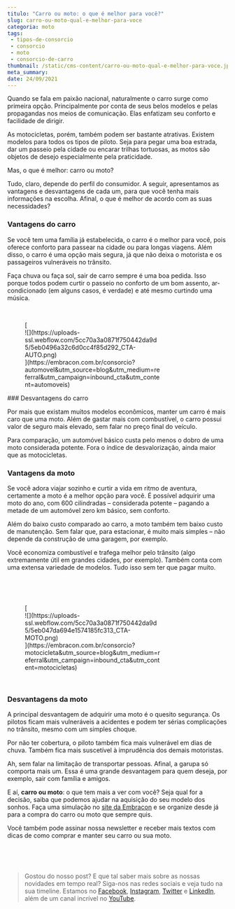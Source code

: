 ```yaml
---
titulo: "Carro ou moto: o que é melhor para você?"
slug: carro-ou-moto-qual-e-melhor-para-voce
categoria: moto
tags:
 - tipos-de-consorcio
 - consorcio
 - moto
 - consorcio-de-carro
thumbnail: /static/cms-content/carro-ou-moto-qual-e-melhor-para-voce.jpg
meta_summary: 
date: 24/09/2021
---
```

Quando se fala em paixão nacional, naturalmente o carro surge como primeira opção. Principalmente por conta de seus belos modelos e pelas propagandas nos meios de comunicação. Elas enfatizam seu conforto e facilidade de dirigir.

As motocicletas, porém, também podem ser bastante atrativas. Existem modelos para todos os tipos de piloto. Seja para pegar uma boa estrada, dar um passeio pela cidade ou encarar trilhas tortuosas, as motos são objetos de desejo especialmente pela praticidade.

Mas, o que é melhor: carro ou moto?

Tudo, claro, depende do perfil do consumidor. A seguir, apresentamos as vantagens e desvantagens de cada um, para que você tenha mais informações na escolha. Afinal, o que é melhor de acordo com as suas necessidades?

### Vantagens do carro

Se você tem uma família já estabelecida, o carro é o melhor para você, pois oferece conforto para passear na cidade ou para longas viagens. Além disso, o carro é uma opção mais segura, já que não deixa o motorista e os passageiros vulneráveis no trânsito.

Faça chuva ou faça sol, sair de carro sempre é uma boa pedida. Isso porque todos podem curtir o passeio no conforto de um bom assento, ar-condicionado (em alguns casos, é verdade) e até mesmo curtindo uma música.

‍

<figure class="w-richtext-figure-type-image w-richtext-align-center" style="max-width:310px">[<div>![](https://uploads-ssl.webflow.com/5cc70a3a0871f750442da9d5/5eb0496a32c6d0cc4f85d292_CTA-AUTO.png)</div>](https://embracon.com.br/consorcio?automovel&utm_source=blog&utm_medium=referral&utm_campaign=inbound_cta&utm_content=automoveis)</figure>### Desvantagens do carro

Por mais que existam muitos modelos econômicos, manter um carro é mais caro que uma moto. Além de gastar mais com combustível, o carro possui valor de seguro mais elevado, sem falar no preço final do veículo.

Para comparação, um automóvel básico custa pelo menos o dobro de uma moto considerada potente. Fora o índice de desvalorização, ainda maior que as motocicletas.

### Vantagens da moto

Se você adora viajar sozinho e curtir a vida em ritmo de aventura, certamente a moto é a melhor opção para você. É possível adquirir uma moto do ano, com 600 cilindradas – considerada potente – pagando a metade de um automóvel zero km básico, sem conforto.

Além do baixo custo comparado ao carro, a moto também tem baixo custo de manutenção. Sem falar que, para estacionar, é muito mais simples – não depende da construção de uma garagem, por exemplo.

Você economiza combustível e trafega melhor pelo trânsito (algo extremamente útil em grandes cidades, por exemplo). Também conta com uma extensa variedade de modelos. Tudo isso sem ter que pagar muito.

‍

‍

<figure class="w-richtext-figure-type-image w-richtext-align-center" style="max-width:310px">[<div>![](https://uploads-ssl.webflow.com/5cc70a3a0871f750442da9d5/5eb047da694e1574185fc313_CTA-MOTO.png)</div>](https://embracon.com.br/consorcio?motocicleta&utm_source=blog&utm_medium=referral&utm_campaign=inbound_cta&utm_content=motocicletas)</figure>‍

### Desvantagens da moto

A principal desvantagem de adquirir uma moto é o quesito segurança. Os pilotos ficam mais vulneráveis a acidentes e podem ter sérias complicações no trânsito, mesmo com um simples choque.

Por não ter cobertura, o piloto também fica mais vulnerável em dias de chuva. Também fica mais suscetível à imprudência dos demais motoristas.

Ah, sem falar na limitação de transportar pessoas. Afinal, a garupa só comporta mais um. Essa é uma grande desvantagem para quem deseja, por exemplo, sair com família e amigos.

E aí, **carro ou moto**: o que tem mais a ver com você? Seja qual for a decisão, saiba que podemos ajudar na aquisição do seu modelo dos sonhos. Faça uma simulação no [site da Embracon](https://www.embracon.com.br/) e se organize desde já para a compra do carro ou moto que sempre quis.

Você também pode assinar nossa newsletter e receber mais textos com dicas de como comprar e manter seu carro ou sua moto.

‍

‍

> Gostou do nosso post? E que tal saber mais sobre as nossas novidades em tempo real? Siga-nos nas redes sociais e veja tudo na sua timeline. Estamos no [Facebook](https://www.facebook.com/embracon/), [Instagram](https://www.instagram.com/embraconoficial/), [Twitter](https://twitter.com/embracon) e [LinkedIn](https://www.linkedin.com/company/1018875/), além de um canal incrível no [YouTube](https://www.youtube.com/channel/UCL-Y0mv9zc73Iek48NLUBzQ).

‍
